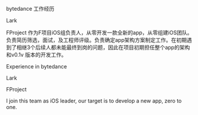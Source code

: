 bytedance 工作经历

Lark


FProject
作为F项目iOS组负责人，从零开发一款全新的app，从零组建iOS团队。负责简历筛选，面试，及工程师评级。负责确定app架构方案制定工作。在初期遇到了相继3个后续人都未能最终到岗的问题，因此在项目初期担任整个app的架构和v0.1v 版本的开发工作。


Experience in bytedance

Lark



FProject

I join this team as iOS leader, our target is to develop a new app, zero to one. 
